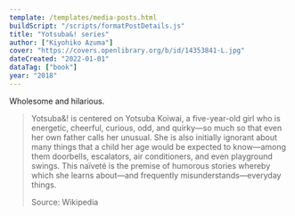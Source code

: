 ```yaml
---
template: /templates/media-posts.html
buildScript: "/scripts/formatPostDetails.js"
title: "Yotsuba&! series"
author: ["Kiyohiko Azuma"]
cover: "https://covers.openlibrary.org/b/id/14353841-L.jpg"
dateCreated: "2022-01-01"
dataTag: ["book"]
year: "2018"
---
```


Wholesome and hilarious.

> Yotsuba&! is centered on Yotsuba Koiwai, a five-year-old girl who is energetic, cheerful, curious, odd, and quirky—so much so that even her own father calls her unusual. She is also initially ignorant about many things that a child her age would be expected to know—among them doorbells, escalators, air conditioners, and even playground swings. This naïveté is the premise of humorous stories whereby which she learns about—and frequently misunderstands—everyday things.
>
> Source: Wikipedia
